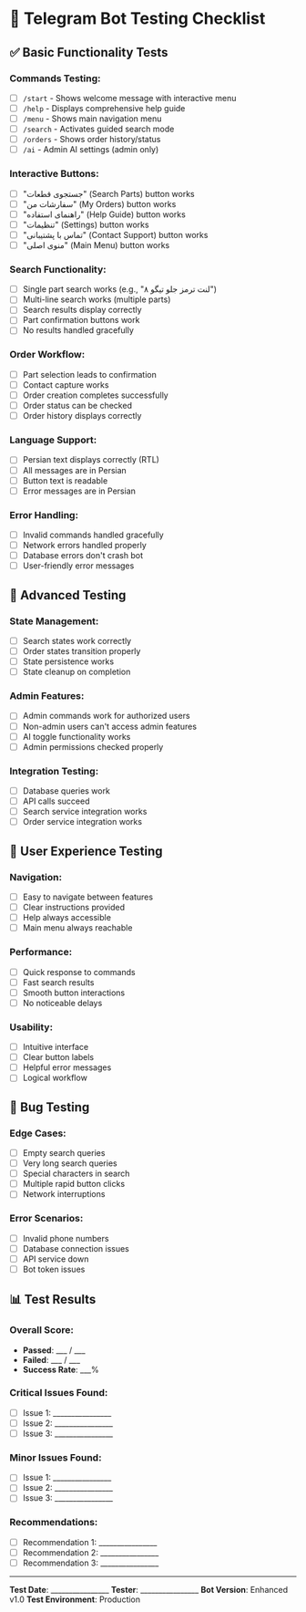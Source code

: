 # 🤖 Telegram Bot Testing Checklist

## ✅ **Basic Functionality Tests**

### **Commands Testing:**
- [ ] `/start` - Shows welcome message with interactive menu
- [ ] `/help` - Displays comprehensive help guide
- [ ] `/menu` - Shows main navigation menu
- [ ] `/search` - Activates guided search mode
- [ ] `/orders` - Shows order history/status
- [ ] `/ai` - Admin AI settings (admin only)

### **Interactive Buttons:**
- [ ] "جستجوی قطعات" (Search Parts) button works
- [ ] "سفارشات من" (My Orders) button works
- [ ] "راهنمای استفاده" (Help Guide) button works
- [ ] "تنظیمات" (Settings) button works
- [ ] "تماس با پشتیبانی" (Contact Support) button works
- [ ] "منوی اصلی" (Main Menu) button works

### **Search Functionality:**
- [ ] Single part search works (e.g., "لنت ترمز جلو تیگو ۸")
- [ ] Multi-line search works (multiple parts)
- [ ] Search results display correctly
- [ ] Part confirmation buttons work
- [ ] No results handled gracefully

### **Order Workflow:**
- [ ] Part selection leads to confirmation
- [ ] Contact capture works
- [ ] Order creation completes successfully
- [ ] Order status can be checked
- [ ] Order history displays correctly

### **Language Support:**
- [ ] Persian text displays correctly (RTL)
- [ ] All messages are in Persian
- [ ] Button text is readable
- [ ] Error messages are in Persian

### **Error Handling:**
- [ ] Invalid commands handled gracefully
- [ ] Network errors handled properly
- [ ] Database errors don't crash bot
- [ ] User-friendly error messages

## 🧪 **Advanced Testing**

### **State Management:**
- [ ] Search states work correctly
- [ ] Order states transition properly
- [ ] State persistence works
- [ ] State cleanup on completion

### **Admin Features:**
- [ ] Admin commands work for authorized users
- [ ] Non-admin users can't access admin features
- [ ] AI toggle functionality works
- [ ] Admin permissions checked properly

### **Integration Testing:**
- [ ] Database queries work
- [ ] API calls succeed
- [ ] Search service integration works
- [ ] Order service integration works

## 📱 **User Experience Testing**

### **Navigation:**
- [ ] Easy to navigate between features
- [ ] Clear instructions provided
- [ ] Help always accessible
- [ ] Main menu always reachable

### **Performance:**
- [ ] Quick response to commands
- [ ] Fast search results
- [ ] Smooth button interactions
- [ ] No noticeable delays

### **Usability:**
- [ ] Intuitive interface
- [ ] Clear button labels
- [ ] Helpful error messages
- [ ] Logical workflow

## 🐛 **Bug Testing**

### **Edge Cases:**
- [ ] Empty search queries
- [ ] Very long search queries
- [ ] Special characters in search
- [ ] Multiple rapid button clicks
- [ ] Network interruptions

### **Error Scenarios:**
- [ ] Invalid phone numbers
- [ ] Database connection issues
- [ ] API service down
- [ ] Bot token issues

## 📊 **Test Results**

### **Overall Score:**
- **Passed**: ___ / ___
- **Failed**: ___ / ___
- **Success Rate**: ___%

### **Critical Issues Found:**
- [ ] Issue 1: ________________
- [ ] Issue 2: ________________
- [ ] Issue 3: ________________

### **Minor Issues Found:**
- [ ] Issue 1: ________________
- [ ] Issue 2: ________________
- [ ] Issue 3: ________________

### **Recommendations:**
- [ ] Recommendation 1: ________________
- [ ] Recommendation 2: ________________
- [ ] Recommendation 3: ________________

---

**Test Date**: ________________
**Tester**: ________________
**Bot Version**: Enhanced v1.0
**Test Environment**: Production
